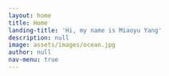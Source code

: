 ```yaml
---
layout: home
title: Home
landing-title: 'Hi, my name is Miaoyu Yang'
description: null
image: assets/images/ocean.jpg
author: null
nav-menu: true
---
```

